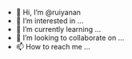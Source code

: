- 👋 Hi, I’m @ruiyanan
- 👀 I’m interested in ...
- 🌱 I’m currently learning ...
- 💞️ I’m looking to collaborate on ...
- 📫 How to reach me ...

<!---
ruiyanan/ruiyanan is a ✨ special ✨ repository because its `README.md` (this file) appears on your GitHub profile.
You can click the Preview link to take a look at your changes.
--->
